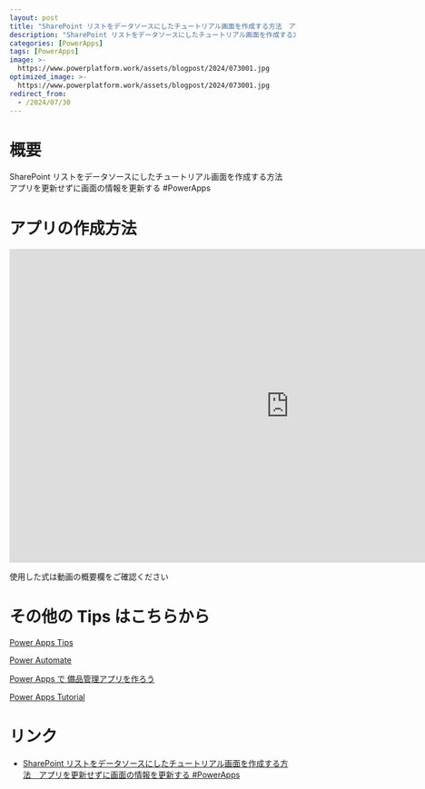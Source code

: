 ```yaml
---
layout: post
title: "SharePoint リストをデータソースにしたチュートリアル画面を作成する方法　アプリを更新せずに画面の情報を更新する #PowerApps"
description: "SharePoint リストをデータソースにしたチュートリアル画面を作成する方法　アプリを更新せずに画面の情報を更新する #PowerAppsを動画で分かりやすく解説"
categories: [PowerApps]
tags: [PowerApps]
image: >-
  https://www.powerplatform.work/assets/blogpost/2024/073001.jpg
optimized_image: >-
  https://www.powerplatform.work/assets/blogpost/2024/073001.jpg
redirect_from:
  - /2024/07/30
---
```



#  概要

SharePoint リストをデータソースにしたチュートリアル画面を作成する方法　アプリを更新せずに画面の情報を更新する #PowerApps


# アプリの作成方法

<iframe width="983" height="553" src="https://www.youtube.com/embed/ciOtNzKd1IQ" title="YouTube video player" frameborder="0" allow="accelerometer; autoplay; clipboard-write; encrypted-media; gyroscope; picture-in-picture" allowfullscreen></iframe>


使用した式は動画の概要欄をご確認ください


# その他の Tips はこちらから

[Power Apps Tips](https://www.youtube.com/watch?v=VrAQf3JQ7yM&list=PLVhFi1fb3DqakSLVMn22DDcySXh9jtzi- )


[Power Automate](https://www.youtube.com/watch?v=-YnJYT0ASEM&list=PLVhFi1fb3Dqbzic6GieqnLFgD3aTj-eHA)


[Power Apps で 備品管理アプリを作ろう](https://www.youtube.com/playlist?list=PLVhFi1fb3DqZM3HKb8Hea6XEL96990Fyn)


[Power Apps Tutorial](https://www.youtube.com/playlist?list=PLVhFi1fb3DqalxpL974VvAJvV4iWoSbe_)


# リンク


- [SharePoint リストをデータソースにしたチュートリアル画面を作成する方法　アプリを更新せずに画面の情報を更新する #PowerApps](https://www.youtube.com/watch?v=ciOtNzKd1IQ)

